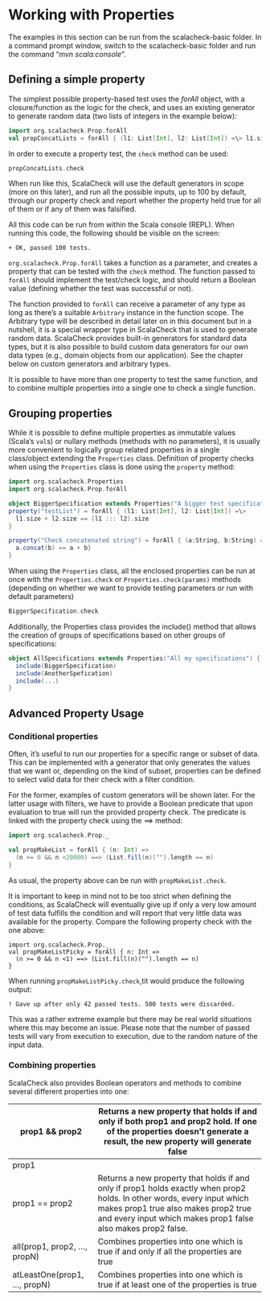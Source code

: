 <span id="_Toc308702327" class="anchor"><span id="_Toc188339609" class="anchor"></span></span>Working with Properties
=====================================================================================================================

<span id="_Toc300926414" class="anchor"><span id="_Toc301261998" class="anchor"></span></span>The examples in this section can be run from the scalacheck-basic folder. In a command prompt window, switch to the scalacheck-basic folder and run the command “*mvn scala:console*”.

<span id="_Toc308702051" class="anchor"><span id="_Toc188339610" class="anchor"></span></span>Defining a simple property
------------------------------------------------------------------------------------------------------------------------

The simplest possible property-based test uses the *forAll* object, with a closure/function as the logic for the check, and uses an existing generator to generate random data (two lists of integers in the example below):

```scala
import org.scalacheck.Prop.forAll
val propConcatLists = forAll { (l1: List[Int], l2: List[Int]) =\> l1.size + l2.size == (l1 ::: l2).size }
```

In order to execute a property test, the ```check``` method can be used:

```scala
propConcatLists.check
```

When run like this, ScalaCheck will use the default generators in scope (more on this later), and run all the possible inputs, up to 100 by default, through our property check and report whether the property held true for all of them or if any of them was falsified.

All this code can be run from within the Scala console (REPL). When running this code, the following should be visible on the screen:

```
+ OK, passed 100 tests.
```

```org.scalacheck.Prop.forAll``` takes a function as a parameter, and creates a property that can be tested with the ```check``` method. The function passed to ```forAll``` should implement the test/check logic, and should return a Boolean value (defining whether the test was successful or not).

The function provided to ```forAll``` can receive a parameter of any type as long as there’s a suitable ```Arbitrary``` instance in the function scope. The Arbitrary type will be described in detail later on in this document but in a nutshell, it is a special wrapper type in ScalaCheck that is used to generate random data. ScalaCheck provides built-in generators for standard data types, but it is also possible to build custom data generators for our own data types (e.g., domain objects from our application). See the chapter below on custom generators and arbitrary types.

It is possible to have more than one property to test the same function, and to combine multiple properties into a single one to check a single function.

<span id="_Toc300926415" class="anchor"><span id="_Toc301261999" class="anchor"><span id="_Toc308702052" class="anchor"><span id="_Toc188339611" class="anchor"></span></span></span></span>Grouping properties
---------------------------------------------------------------------------------------------------------------------------------------------------------------------------------------------------------------

While it is possible to define multiple properties as immutable values (Scala’s ```val```s) or nullary methods (methods with no parameters), it is usually more convenient to logically group related properties in a single class/object extending the ```Properties``` class. Definition of property checks when using the ```Properties``` class is done using the ```property``` method:

```scala
import org.scalacheck.Properties
import org.scalacheck.Prop.forAll

object BiggerSpecification extends Properties("A bigger test specification") {
property("testList") = forAll { (l1: List[Int], l2: List[Int]) =\>
  l1.size + l2.size == (l1 ::: l2).size
}

property("Check concatenated string") = forAll { (a:String, b:String) =\>
  a.concat(b) == a + b}
}
```

When using the ```Properties``` class, all the enclosed properties can be run at once with the ```Properties.check``` or ```Properties.check(params)``` methods (depending on whether we want to provide testing parameters or run with default parameters)

```scala
BiggerSpecification.check
```

Additionally, the Properties class provides the include() method that allows the creation of groups of specifications based on other groups of specifications:

```scala
object AllSpecifications extends Properties("All my specifications") {
  include(BiggerSpecification)
  include(AnotherSpefication)
  include(...)
}
```

<span id="_Toc300926416" class="anchor"><span id="_Toc301262000" class="anchor"><span id="_Toc308702053" class="anchor"><span id="_Toc188339612" class="anchor"></span></span></span></span>Advanced Property Usage
-------------------------------------------------------------------------------------------------------------------------------------------------------------------------------------------------------------------

### <span id="_Toc300926417" class="anchor"><span id="_Toc301262001" class="anchor"><span id="_Toc308702054" class="anchor"><span id="_Toc188339613" class="anchor"></span></span></span></span>Conditional properties

Often, it’s useful to run our properties for a specific range or subset of data. This can be implemented with a generator that only generates the values that we want or, depending on the kind of subset, properties can be defined to select valid data for their check with a filter condition.

For the former, examples of custom generators will be shown later. For the latter usage with filters, we have to provide a Boolean predicate that upon evaluation to true will run the provided property check. The predicate is linked with the property check using the ==\> method:

```scala
import org.scalacheck.Prop._

val propMakeList = forAll { (n: Int) =>
  (n >= 0 && n <20000) ==> (List.fill(n)("").length == n)
}
```

As usual, the property above can be run with ```propMakeList.check```.

It is important to keep in mind not to be too strict when defining the conditions, as ScalaCheck will eventually give up if only a very low amount of test data fulfills the condition and will report that very little data was available for the property. Compare the following property check with the one above:

```
import org.scalacheck.Prop._
val propMakeListPicky = forAll { n: Int =>
  (n >= 0 && n <1) ==> (List.fill(n)("").length == n)
}
```

When running ```propMakeListPicky.check```,tit would produce the following output:

```
! Gave up after only 42 passed tests. 500 tests were discarded.
```

<span id="_Toc300926418" class="anchor"><span id="_Toc301262002" class="anchor"></span></span>This was a rather extreme example but there may be real world situations where this may become an issue. Please note that the number of passed tests will vary from execution to execution, due to the random nature of the input data.

### <span id="_Toc308702055" class="anchor"><span id="_Toc188339614" class="anchor"></span></span>Combining properties

ScalaCheck also provides Boolean operators and methods to combine several different properties into one:

| prop1 && prop2              | Returns a new property that holds if and only if both prop1 and prop2 hold. If one of the properties doesn't generate a result, the new property will generate false                                                            |
|-----------------------------|---------------------------------------------------------------------------------------------------------------------------------------------------------------------------------------------------------------------------------|
| prop1 || prop2              | Returns a new property that holds if either prop1 or prop2 (or both) hold                                                                                                                                                       |
| prop1 == prop2              | Returns a new property that holds if and only if prop1 holds exactly when prop2 holds. In other words, every input which makes prop1 true also makes prop2 true and every input which makes prop1 false also makes prop2 false. |
| all(prop1, prop2, …, propN) | Combines properties into one which is true if and only if all the properties are true                                                                                                                                           |
| atLeastOne(prop1, …, propN) | Combines properties into one which is true if at least one of the properties is true        
